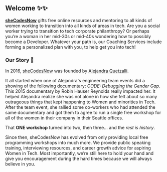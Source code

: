 ## Welcome ✨✨
**[sheCodesNow](https://www.shecodesnow.org/)** gifts free online resources and mentoring to all kinds of women working to transition into all kinds of areas in tech. Are you a social worker trying to transition to tech corporate philanthropy? Or perhaps you’re a woman in her mid-30s or mid-40s wondering how to possibly become a Developer. Whatever your path is, our Coaching Services include forming a personalized plan with you, to help get you into tech!
 

### Our Story 🦄
In 2016, [sheCodesNow](https://www.shecodesnow.org/) was founded by [Alejandra Quetzalli](https://github.com/alequetzalli).

It all started when one of Alejandra's engineering team events did a showing of the following documentary: _CODE: Debugging the Gender Gap_. This 2015 documentary by Robin Hauser Reynolds really impacted her. It helped Alejandra realize she was not alone in how she felt about so many outrageous things that kept happening to Women and minorities in Tech. After the team event, she rallied some co-workers who had attended the same documentary and got them to agree to run a single free workshop for all of the women in their company in their Seattle offices. 

That **ONE workshop** turned into two, then three… and the _rest is history_. 

Since then, sheCodesNow has evolved from only providing local free programming workshops into much more. We provide public speaking training, interviewing resources, and career growth advice for aspiring Women in Tech. Most importantly, we’re still here to hold your hand and give you encouragement during the hard times because we will always believe in you. 

